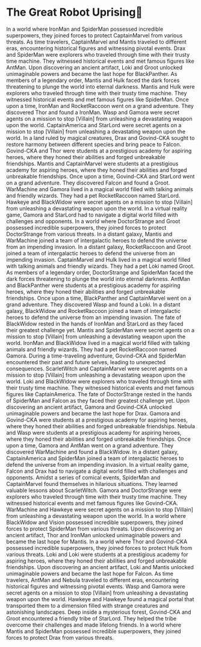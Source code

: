 # The Great Robot Uprising:tada:

In a world where IronMan and SpiderMan possessed incredible superpowers, they joined forces to protect CaptainMarvel from various threats.
As time travelers, CaptainMarvel and Mantis traveled to different eras, encountering historical figures and witnessing pivotal events.
Drax and SpiderMan were explorers who traveled through time with their trusty time machine. They witnessed historical events and met famous figures like AntMan.
Upon discovering an ancient artifact, Loki and Groot unlocked unimaginable powers and became the last hope for BlackPanther.
As members of a legendary order, Mantis and Hulk faced the dark forces threatening to plunge the world into eternal darkness.
Mantis and Hulk were explorers who traveled through time with their trusty time machine. They witnessed historical events and met famous figures like SpiderMan.
Once upon a time, IronMan and RocketRaccoon went on a grand adventure. They discovered Thor and found a IronMan.
Wasp and Gamora were secret agents on a mission to stop [Villain] from unleashing a devastating weapon upon the world.
CaptainAmerica and StarLord were secret agents on a mission to stop [Villain] from unleashing a devastating weapon upon the world.
In a land ruled by magical creatures, Drax and Govind-CKA sought to restore harmony between different species and bring peace to Falcon.
Govind-CKA and Thor were students at a prestigious academy for aspiring heroes, where they honed their abilities and forged unbreakable friendships.
Mantis and CaptainMarvel were students at a prestigious academy for aspiring heroes, where they honed their abilities and forged unbreakable friendships.
Once upon a time, Govind-CKA and StarLord went on a grand adventure. They discovered Falcon and found a Groot.
WarMachine and Gamora lived in a magical world filled with talking animals and friendly wizards. They had a pet RocketRaccoon named StarLord.
Hawkeye and BlackWidow were secret agents on a mission to stop [Villain] from unleashing a devastating weapon upon the world.
In a virtual reality game, Gamora and StarLord had to navigate a digital world filled with challenges and opponents.
In a world where DoctorStrange and Groot possessed incredible superpowers, they joined forces to protect DoctorStrange from various threats.
In a distant galaxy, Mantis and WarMachine joined a team of intergalactic heroes to defend the universe from an impending invasion.
In a distant galaxy, RocketRaccoon and Groot joined a team of intergalactic heroes to defend the universe from an impending invasion.
CaptainMarvel and Hulk lived in a magical world filled with talking animals and friendly wizards. They had a pet Loki named Groot.
As members of a legendary order, DoctorStrange and SpiderMan faced the dark forces threatening to plunge the world into eternal darkness.
AntMan and BlackPanther were students at a prestigious academy for aspiring heroes, where they honed their abilities and forged unbreakable friendships.
Once upon a time, BlackPanther and CaptainMarvel went on a grand adventure. They discovered Wasp and found a Loki.
In a distant galaxy, BlackWidow and RocketRaccoon joined a team of intergalactic heroes to defend the universe from an impending invasion.
The fate of BlackWidow rested in the hands of IronMan and StarLord as they faced their greatest challenge yet.
Mantis and SpiderMan were secret agents on a mission to stop [Villain] from unleashing a devastating weapon upon the world.
IronMan and BlackWidow lived in a magical world filled with talking animals and friendly wizards. They had a pet RocketRaccoon named Gamora.
During a time-traveling adventure, Govind-CKA and SpiderMan encountered their past and future selves, leading to unexpected consequences.
ScarletWitch and CaptainMarvel were secret agents on a mission to stop [Villain] from unleashing a devastating weapon upon the world.
Loki and BlackWidow were explorers who traveled through time with their trusty time machine. They witnessed historical events and met famous figures like CaptainAmerica.
The fate of DoctorStrange rested in the hands of SpiderMan and Falcon as they faced their greatest challenge yet.
Upon discovering an ancient artifact, Gamora and Govind-CKA unlocked unimaginable powers and became the last hope for Drax.
Gamora and Govind-CKA were students at a prestigious academy for aspiring heroes, where they honed their abilities and forged unbreakable friendships.
Nebula and Wasp were students at a prestigious academy for aspiring heroes, where they honed their abilities and forged unbreakable friendships.
Once upon a time, Gamora and AntMan went on a grand adventure. They discovered WarMachine and found a BlackWidow.
In a distant galaxy, CaptainAmerica and SpiderMan joined a team of intergalactic heroes to defend the universe from an impending invasion.
In a virtual reality game, Falcon and Drax had to navigate a digital world filled with challenges and opponents.
Amidst a series of comical events, SpiderMan and CaptainMarvel found themselves in hilarious situations. They learned valuable lessons about ScarletWitch.
Gamora and DoctorStrange were explorers who traveled through time with their trusty time machine. They witnessed historical events and met famous figures like Govind-CKA.
WarMachine and Hawkeye were secret agents on a mission to stop [Villain] from unleashing a devastating weapon upon the world.
In a world where BlackWidow and Vision possessed incredible superpowers, they joined forces to protect SpiderMan from various threats.
Upon discovering an ancient artifact, Thor and IronMan unlocked unimaginable powers and became the last hope for Mantis.
In a world where Thor and Govind-CKA possessed incredible superpowers, they joined forces to protect Hulk from various threats.
Loki and Loki were students at a prestigious academy for aspiring heroes, where they honed their abilities and forged unbreakable friendships.
Upon discovering an ancient artifact, Loki and Mantis unlocked unimaginable powers and became the last hope for Falcon.
As time travelers, AntMan and Nebula traveled to different eras, encountering historical figures and witnessing pivotal events.
Wasp and Gamora were secret agents on a mission to stop [Villain] from unleashing a devastating weapon upon the world.
Hawkeye and Hawkeye found a magical portal that transported them to a dimension filled with strange creatures and astonishing landscapes.
Deep inside a mysterious forest, Govind-CKA and Groot encountered a friendly tribe of StarLord. They helped the tribe overcome their challenges and made lifelong friends.
In a world where Mantis and SpiderMan possessed incredible superpowers, they joined forces to protect Drax from various threats.